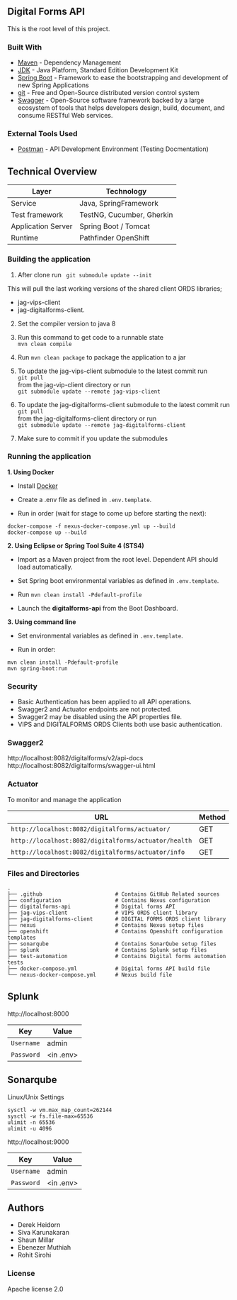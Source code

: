## Digital Forms API

This is the root level of this project. 

### Built With

- [Maven](https://maven.apache.org/) - Dependency Management
- [JDK](http://www.oracle.com/technetwork/java/javase/downloads/jdk8-downloads-2133151.html) - Java Platform, Standard Edition Development Kit
- [Spring Boot](https://spring.io/projects/spring-boot) - Framework to ease the bootstrapping and development of new Spring Applications
- [git](https://git-scm.com/) - Free and Open-Source distributed version control system
- [Swagger](https://swagger.io/) - Open-Source software framework backed by a large ecosystem of tools that helps developers design, build, document, and consume RESTful Web services.

### External Tools Used

- [Postman](https://www.getpostman.com/) - API Development Environment (Testing Docmentation)
 
## Technical Overview

| Layer              | Technology                |
| ------------------ | ------------------------- |
| Service            | Java, SpringFramework     |
| Test framework     | TestNG, Cucumber, Gherkin |
| Application Server | Spring Boot / Tomcat      |
| Runtime            | Pathfinder OpenShift      |

### Building the application

1) After clone run ``` git submodule update --init```  

This will pull the last working versions of the shared client ORDS libraries; 
- jag-vips-client
- jag-digitalforms-client. 

2) Set the compiler version to java 8

3) Run this command to get code to a runnable state  
```mvn clean compile ```  

4) Run ```mvn clean package``` to package the application to a jar

5) To update the jag-vips-client submodule to the latest commit run  
```git pull```   
from the jag-vip-client directory or run  
```git submodule update --remote jag-vips-client```  

6) To update the jag-digitalforms-client submodule to the latest commit run  
```git pull```   
from the jag-digitalforms-client directory or run  
```git submodule update --remote jag-digitalforms-client``` 

7) Make sure to commit if you update the submodules



### Running the application

**1. Using Docker**

- Install [Docker](https://www.docker.com/)

- Create a .env file as defined in `.env.template`.

- Run in order (wait for stage to come up before starting the next):

```
docker-compose -f nexus-docker-compose.yml up --build
docker-compose up --build
```

**2. Using Eclipse or Spring Tool Suite 4 (STS4)**

- Import as a Maven project from the root level. Dependent API should load automatically.

- Set Spring boot environmental variables as defined in `.env.template`.

- Run `mvn clean install -Pdefault-profile`

- Launch the **digitalforms-api** from the Boot Dashboard.

**3. Using command line**

- Set environmental variables as defined in `.env.template`.

- Run in order:

```
mvn clean install -Pdefault-profile
mvn spring-boot:run
```

### Security

- Basic Authentication has been applied to all API operations.
- Swagger2 and Actuator endpoints are not protected.
- Swagger2 may be disabled using the API properties file.
- VIPS and DIGITALFORMS ORDS Clients both use basic authentication.

### Swagger2

http://localhost:8082/digitalforms/v2/api-docs  
http://localhost:8082/digitalforms/swagger-ui.html

### Actuator

To monitor and manage the application

| URL                                                  | Method |
| ---------------------------------------------------- | ------ |
| `http://localhost:8082/digitalforms/actuator/`       | GET    |
| `http://localhost:8082/digitalforms/actuator/health` | GET    |
| `http://localhost:8082/digitalforms/actuator/info`   | GET    |

### Files and Directories

```
.
├── .github                       # Contains GitHub Related sources
├── configuration                 # Contains Nexus configuration
├── digitalforms-api              # Digital forms API
├── jag-vips-client               # VIPS ORDS client library
├── jag-digitalforms-client       # DIGITAL FORMS ORDS client library
├── nexus                         # Contains Nexus setup files
├── openshift                     # Contains Openshift configuration templates
├── sonarqube                     # Contains SonarQube setup files
├── splunk                        # Contains Splunk setup files
├── test-automation               # Contains Digital forms automation tests
├── docker-compose.yml            # Digital forms API build file
└── nexus-docker-compose.yml      # Nexus build file
```

## Splunk

http://localhost:8000

| Key        | Value     |
| ---------- | --------- |
| `Username` | admin     |
| `Password` | <in .env> |

## Sonarqube

Linux/Unix Settings

```
sysctl -w vm.max_map_count=262144
sysctl -w fs.file-max=65536
ulimit -n 65536
ulimit -u 4096
```

http://localhost:9000

| Key        | Value     |
| ---------- | --------- |
| `Username` | admin     |
| `Password` | <in .env> |

## Authors

- Derek Heidorn
- Siva Karunakaran
- Shaun Millar
- Ebenezer Muthiah
- Rohit Sirohi

### License

Apache license 2.0
